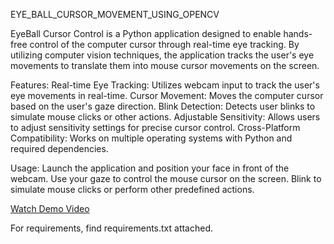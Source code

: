 EYE_BALL_CURSOR_MOVEMENT_USING_OPENCV

EyeBall Cursor Control is a Python application designed to enable hands-free control of the computer cursor through real-time eye tracking. By utilizing computer vision techniques, the application tracks the user's eye movements to translate them into mouse cursor movements on the screen.

Features:
Real-time Eye Tracking: Utilizes webcam input to track the user's eye movements in real-time.
Cursor Movement: Moves the computer cursor based on the user's gaze direction.
Blink Detection: Detects user blinks to simulate mouse clicks or other actions.
Adjustable Sensitivity: Allows users to adjust sensitivity settings for precise cursor control.
Cross-Platform Compatibility: Works on multiple operating systems with Python and required dependencies.

Usage:
Launch the application and position your face in front of the webcam.
Use your gaze to control the mouse cursor on the screen.
Blink to simulate mouse clicks or perform other predefined actions.

[Watch Demo Video](VID.mp4)

For requirements, find requirements.txt attached.
